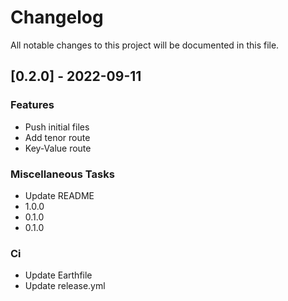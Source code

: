 # Changelog

All notable changes to this project will be documented in this file.

## [0.2.0] - 2022-09-11

### Features

- Push initial files
- Add tenor route
- Key-Value route

### Miscellaneous Tasks

- Update README
- 1.0.0
- 0.1.0
- 0.1.0

### Ci

- Update Earthfile
- Update release.yml

<!-- generated by git-cliff -->

